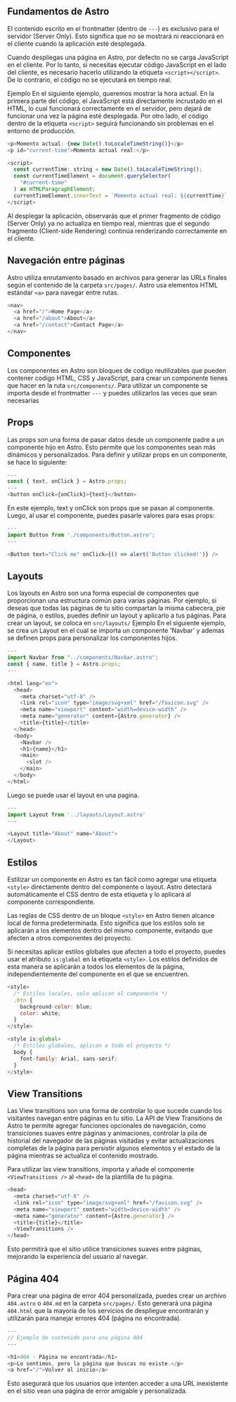## Fundamentos de Astro

El contenido escrito en el frontmatter (dentro de `---`) es exclusivo para el servidor (Server Only). Esto significa que no se mostrará ni reaccionará en el cliente cuando la aplicación esté desplegada.

Cuando despliegas una página en Astro, por defecto no se carga JavaScript en el cliente. Por lo tanto, si necesitas ejecutar código JavaScript en el lado del cliente, es necesario hacerlo utilizando la etiqueta `<script></script>`. De lo contrario, el código no se ejecutará en tiempo real.

Ejemplo
En el siguiente ejemplo, queremos mostrar la hora actual. En la primera parte del código, el JavaScript está directamente incrustado en el HTML, lo cual funcionará correctamente en el servidor, pero dejará de funcionar una vez la página esté desplegada. Por otro lado, el código dentro de la etiqueta `<script>` seguirá funcionando sin problemas en el entorno de producción.

```js
<p>Momento actual: {new Date().toLocaleTimeString()}</p>
<p id="current-time">Momento actual real:</p>

<script>
  const currentTime: string = new Date().toLocaleTimeString();
  const currentTimeElement = document.querySelector(
    "#current-time"
  ) as HTMLParagraphElement;
  currentTimeElement.innerText = `Momento actual real: ${currentTime}`;
</script>
```

Al desplegar la aplicación, observarás que el primer fragmento de código (Server Only) ya no actualiza en tiempo real, mientras que el segundo fragmento (Client-side Rendering) continúa renderizando correctamente en el cliente.

## Navegación entre páginas

Astro utiliza enrutamiento basado en archivos para generar las URLs finales según el contenido de la carpeta `src/pages/`.
Astro usa elementos HTML estándar `<a>` para navegar entre rutas.

```js
<nav>
  <a href="/">Home Page</a>
  <a href="/about">About</a>
  <a href="/contact">Contact Page</a>
</nav>
```

## Componentes

Los componentes en Astro son bloques de codigo reutilizables que pueden contener codigo HTML, CSS y JavaScript, para crear un componente tienes que hacer en la ruta `src/components/`.
Para utilizar un componente se importa desde el frontmatter `---` y puedes utilizarlos las veces que sean necesarias

## Props

Las props son una forma de pasar datos desde un componente padre a un componente hijo en Astro. Esto permite que los componentes sean más dinámicos y personalizados.
Para definir y utilizar props en un componente, se hace lo siguiente:

```js
---
const { text, onClick } = Astro.props;
---
<button onClick={onClick}>{text}</button>
```

En este ejemplo, text y onClick son props que se pasan al componente. Luego, al usar el componente, puedes pasarle valores para esas props:

```js
---
import Button from './components/Button.astro';
---

<Button text="Click me" onClick={() => alert('Button clicked!')} />

```

## Layouts

Los layouts en Astro son una forma especial de componentes que proporcionan una estructura común para varias páginas. Por ejemplo, si deseas que todas las páginas de tu sitio compartan la misma cabecera, pie de página, o estilos, puedes definir un layout y aplicarlo a tus páginas.
Para crear un layout, se coloca en `src/layouts/`
Ejemplo
En el siguiente ejemplo, se crea un Layout en el cual se importa un componente 'Navbar' y ademas se definen props para personalizar los componentes hijos.

```js
---
import Navbar from "../components/Navbar.astro";
const { name, title } = Astro.props;
---

<html lang="en">
  <head>
    <meta charset="utf-8" />
    <link rel="icon" type="image/svg+xml" href="/favicon.svg" />
    <meta name="viewport" content="width=device-width" />
    <meta name="generator" content={Astro.generator} />
    <title>{title}</title>
  </head>
  <body>
    <Navbar />
    <h1>{name}</h1>
    <main>
      <slot />
    </main>
  </body>
</html>
```

Luego se puede usar el layout en una pagina.

```js
---
import Layout from '../layouts/Layout.astro'
---

<Layout title="About" name="About">
</Layout>
```

## Estilos

Estilizar un componente en Astro es tan fácil como agregar una etiqueta `<style>` directamente dentro del componente o layout. Astro detectará automáticamente el CSS dentro de esta etiqueta y lo aplicará al componente correspondiente.

Las reglas de CSS dentro de un bloque `<style>` en Astro tienen alcance local de forma predeterminada. Esto significa que los estilos solo se aplicarán a los elementos dentro del mismo componente, evitando que afecten a otros componentes del proyecto.

Si necesitas aplicar estilos globales que afecten a todo el proyecto, puedes usar el atributo `is:global` en la etiqueta `<style>`. Los estilos definidos de esta manera se aplicarán a todos los elementos de la página, independientemente del componente en el que se encuentren.

```js
<style>
  /* Estilos locales, solo aplican al componente */
  .btn {
    background-color: blue;
    color: white;
  }
</style>

<style is:global>
  /* Estilos globales, aplican a todo el proyecto */
  body {
    font-family: Arial, sans-serif;
  }
</style>
```

## View Transitions

Las View transitions son una forma de controlar lo que sucede cuando los visitantes navegan entre páginas en tu sitio. La API de View Transitions de Astro te permite agregar funciones opcionales de navegación, como transiciones suaves entre páginas y animaciones, controlar la pila de historial del navegador de las páginas visitadas y evitar actualizaciones completas de la página para persistir algunos elementos y el estado de la página mientras se actualiza el contenido mostrado.

Para utilizar las view transitions, importa y añade el componente `<ViewTransitions />` al `<head>` de la plantilla de tu página.

```js
<head>
  <meta charset="utf-8" />
  <link rel="icon" type="image/svg+xml" href="/favicon.svg" />
  <meta name="viewport" content="width=device-width" />
  <meta name="generator" content={Astro.generator} />
  <title>{title}</title>
  <ViewTransitions />
</head>
```

Esto permitirá que el sitio utilice transiciones suaves entre páginas, mejorando la experiencia del usuario al navegar.

## Página 404

Para crear una página de error 404 personalizada, puedes crear un archivo `404.astro` o `404.md` en la carpeta `src/pages/`. Esto generará una página `404.html` que la mayoría de los servicios de despliegue encontrarán y utilizarán para manejar errores 404 (página no encontrada).

```js
---
// Ejemplo de contenido para una página 404
---

<h1>404 - Página no encontrada</h1>
<p>Lo sentimos, pero la página que buscas no existe.</p>
<a href="/">Volver al inicio</a>
```

Esto asegurará que los usuarios que intenten acceder a una URL inexistente en el sitio vean una página de error amigable y personalizada.
